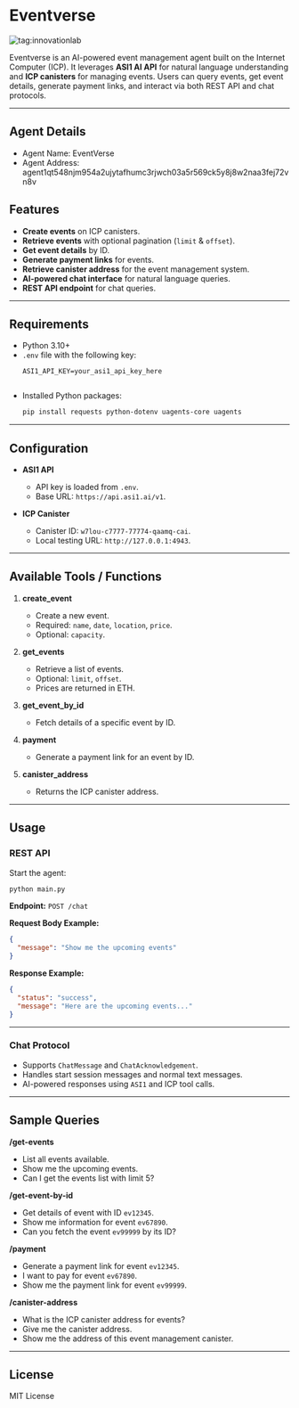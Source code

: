 # Eventverse 
![tag:innovationlab](https://img.shields.io/badge/innovationlab-3D8BD3)

Eventverse is an AI-powered event management agent built on the Internet Computer (ICP). It leverages **ASI1 AI API** for natural language understanding and **ICP canisters** for managing events. Users can query events, get event details, generate payment links, and interact via both REST API and chat protocols.

---
## Agent Details
- Agent Name: EventVerse
- Agent Address: agent1qt548njm954a2ujytafhumc3rjwch03a5r569ck5y8j8w2naa3fej72vn8v
## Features

- **Create events** on ICP canisters.
- **Retrieve events** with optional pagination (`limit` & `offset`).
- **Get event details** by ID.
- **Generate payment links** for events.
- **Retrieve canister address** for the event management system.
- **AI-powered chat interface** for natural language queries.
- **REST API endpoint** for chat queries.

---

## Requirements

- Python 3.10+
- `.env` file with the following key:
  ```text
  ASI1_API_KEY=your_asi1_api_key_here


* Installed Python packages:

  ```bash
  pip install requests python-dotenv uagents-core uagents
  ```

---

## Configuration

* **ASI1 API**

  * API key is loaded from `.env`.
  * Base URL: `https://api.asi1.ai/v1`.
* **ICP Canister**

  * Canister ID: `w7lou-c7777-77774-qaamq-cai`.
  * Local testing URL: `http://127.0.0.1:4943`.

---

## Available Tools / Functions

1. **create\_event**

   * Create a new event.
   * Required: `name`, `date`, `location`, `price`.
   * Optional: `capacity`.

2. **get\_events**

   * Retrieve a list of events.
   * Optional: `limit`, `offset`.
   * Prices are returned in ETH.

3. **get\_event\_by\_id**

   * Fetch details of a specific event by ID.

4. **payment**

   * Generate a payment link for an event by ID.

5. **canister\_address**

   * Returns the ICP canister address.

---

## Usage

### REST API

Start the agent:

```bash
python main.py
```

**Endpoint:** `POST /chat`

**Request Body Example:**

```json
{
  "message": "Show me the upcoming events"
}
```

**Response Example:**

```json
{
  "status": "success",
  "message": "Here are the upcoming events..."
}
```

---

### Chat Protocol

* Supports `ChatMessage` and `ChatAcknowledgement`.
* Handles start session messages and normal text messages.
* AI-powered responses using `ASI1` and ICP tool calls.

---

## Sample Queries

**/get-events**

* List all events available.
* Show me the upcoming events.
* Can I get the events list with limit 5?

**/get-event-by-id**

* Get details of event with ID `ev12345`.
* Show me information for event `ev67890`.
* Can you fetch the event `ev99999` by its ID?

**/payment**

* Generate a payment link for event `ev12345`.
* I want to pay for event `ev67890`.
* Show me the payment link for event `ev99999`.

**/canister-address**

* What is the ICP canister address for events?
* Give me the canister address.
* Show me the address of this event management canister.


---

## License

MIT License



